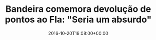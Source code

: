 ---
layout: post
title: "Bandeira comemora devolução de pontos ao Fla: \"Seria um absurdo\""
date: 2016-10-20T19:08:00+00:00
external_link: "http://globoesporte.globo.com/futebol/brasileirao-serie-a/noticia/2016/10/cbf-devolve-pontos-e-flamengo-volta-ficar-quatro-do-palmeiras.html"
categories: news globo.com
---